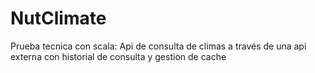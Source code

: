 # NutClimate
Prueba tecnica con scala: Api de consulta de climas a través de una api externa con historial de consulta y gestion de cache
